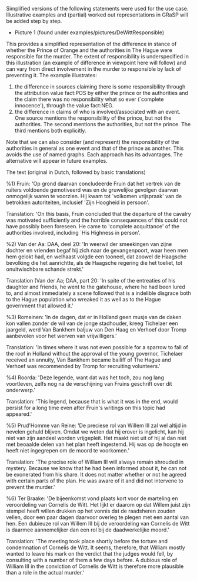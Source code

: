 

Simplified versions of the following statements were used for the use case. Illustrative examples and (partial) worked out representations in GRaSP will be added step by step.

* Picture 1 (found under examples/pictures/DeWittResponsible)

This provides a simplified representation of the difference in stance of whether the Prince of Orange and the authorities in The Hague were responsible for the murder. The extent of responsibility is underspecified in this illustration (an example of difference in viewpoint here will follow) and can vary from direct involvement in the murder to responsible by lack of preventing it.
The example illustrates:

1) the difference in sources claiming there is some responsibility through the attribution value fact:POS by either the prince or the authorities and the claim there was no responsibility what so ever (`complete innocence'), through the value fact:NEG.
2) the difference in claims of who is involved/associated with an event. One source mentions the responsibility of the prince, but not the authorities. The second mentions the authorities, but not the prince. The third mentions both explicitly.

Note that we can also consider (and represent) the responsibility of the authorities in general as one event and that of the prince as another. This avoids the use of named graphs. Each approach has its advantages. The alternative will appear in future examples.



The text (original in Dutch, followed by basic translations)

%1) Fruin: 'Op grond daarvan concludeerde Fruin dat het vertrek van de ruiters voldoende gemotiveerd was en de gruwelijke gevolgen daarvan onmogelijk waren te voorzien. Hij kwam tot `volkomen vrijspraak' van de betrokken autoriteiten, inclusief 'Zijn Hoogheid in persoon'.

Translation: 'On this basis, Fruin concluded that the departure of the cavalry was motivated sufficiently and the horrible consequences of this could not have possibly been foreseen. He came to 'complete acquittance' of the authorities involved, including `His Highness in person'.

%2) Van der Aa: DAA, deel 20: 'In weerwil der smeekingen van zijne dochter en vrienden begaf hij zich naar de gevangenpoort, waar heen men hem gelokt had, en welhaast volgde een tooneel, dat zoowel de Haagsche bevolking die het aanrichtte, als de Haagsche regering die het toeliet, tot onuitwischbare schande strekt.'

Translation (Van der Aa; DAA, part 20: 'In spite of the entreaties of his daughter and friends, he went to the gatehouse, where he had been lured to, and almost immediately a scene followed that is a indelible disgrace both to the Hague population who wreaked it as well as to the Hague government that allowed it.'

%3) Romeinen: 'In de dagen, dat er in Holland geen musje van de daken kon vallen zonder de wil van de jonge stadhouder, kreeg Tichelaer een jaargeld, werd Van Bankhem baljuw van Den Haag en Verhoef door Tromp aanbevolen voor het werven van vrijwilligers.'

Translation: 'In times where it was not even possible for a sparrow to fall of the roof in Holland without the approval of the young governor, Tichelaer received an annuity, Van Bankhem became bailiff of The Hague and Verhoef was recommended by Tromp for recruiting volunteers.' 

%4) Roorda: 'Deze legende, want dat was het toch, zou nog lang voortleven, zelfs nog na de verschijning van Fruins geschrift over dit onderwerp.'

Translation: 'This legend, because that is what it was in the end, would persist for a long time even after Fruin's writings on this topic had appeared.'

%5) Prud'Homme van Reine: 'De preciese rol van Willem III zal wel altijd in nevelen gehuld blijven. Omdat we weten dat hij erover is ingelicht, kan hij niet van zijn aandeel worden vrijgepleit. Het maakt niet uit of hij al dan niet met beoaalde delen van het plan heeft ingestemd. Hij was op de hoogte en heeft niet ingegrepen om de moord te voorkomen.'

Translation: 'The precise role of William III will always remain shrouded in mystery. Because we know that he had been informed about it, he can not be exonerated from his share. It does not matter whether or not he agreed with certain parts of the plan. He was aware of it and did not intervene to prevent the murder.'

%6) Ter Braake: 'De bijeenkomst vond plaats kort voor de marteling en veroordeling van Cornelis de Witt. Het lijkt er daarom op dat Willem juist zijn stempel heeft willen drukken op het vonnis dat de raadsheren zouden vellen, door een paar dagen daarvoor overleg te plegen met een aantal van hen. Een dubieuze rol van Willem III bij de veroordeling van Cornelis de Witt is daarmee aannemelijker dan een rol bij de daadwerkelijke moord.'

Translation: 'The meeting took place shortly before the torture and condemnation of Cornelis de Witt. It seems, therefore, that William mostly wanted to leave his mark on the verdict that the judges would fell, by consulting with a number of them a few days before. A dubious role of William III in the conviction of Cornelis de Witt is therefore more plausible than a role in the actual murder.'	
